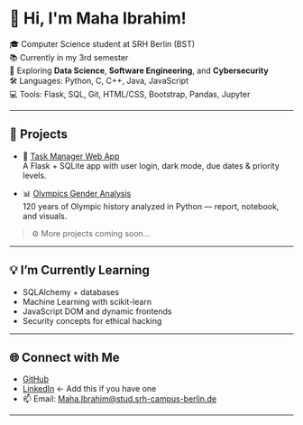 # 👋 Hi, I'm Maha Ibrahim!

🎓 Computer Science student at SRH Berlin (BST)  
📚 Currently in my 3rd semester  
🧠 Exploring **Data Science**, **Software Engineering**, and **Cybersecurity**  
🛠️ Languages: Python, C, C++, Java, JavaScript  
💻 Tools: Flask, SQL, Git, HTML/CSS, Bootstrap, Pandas, Jupyter

---

## 🚀 Projects

- 📝 [Task Manager Web App](https://github.com/mahaibrahim26/flask-task-manager)  
  A Flask + SQLite app with user login, dark mode, due dates & priority levels.

- 📊 [Olympics Gender Analysis](https://github.com/mahaibrahim26/Women-participation-in-the-Olympics)  
  120 years of Olympic history analyzed in Python — report, notebook, and visuals.

> ⚙️ More projects coming soon...

---

## 💡 I’m Currently Learning

- SQLAlchemy + databases  
- Machine Learning with scikit-learn  
- JavaScript DOM and dynamic frontends  
- Security concepts for ethical hacking

---

## 🌐 Connect with Me

- [GitHub](https://github.com/mahaibrahim26)
- [LinkedIn](https://linkedin.com/in/yourname) ← Add this if you have one
- 📫 Email: Maha.Ibrahim@stud.srh-campus-berlin.de

---

<!-- Optionally, add a GitHub stats card -->
<!--
![Maha's GitHub stats](https://github-readme-stats.vercel.app/api?username=mahaibrahim26&show_icons=true&theme=tokyonight)
-->
